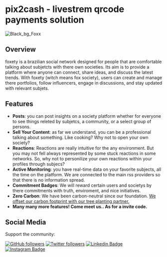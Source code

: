 # pix2cash - livestrem qrcode payments solution 

![Black_bg_Foxx](https://github.com/foxxnetworking/.github/assets/57725054/ad936ddd-2019-4356-bf89-f8cd62592e49)


## Overview

foxety is a brazilian social network designed for people that are comfortable talking about subjetcts with there own societies. Its aim is to provide a platform where anyone can connect, share ideas, and discuss the latest trends. With foxety (witch means fox society), users can create and manage there portfolios, follow influencers, engage in discussions, and stay updated with relevant subjets.

## Features

- **Posts**: you can post insights on a society platform whether for everyone to see things releted by subjetcs, a community, or a select group of persons.
- **Sell Your Content**: as far we understand, you can be a professional talking about something. Like cooking? Why not to open your own society?
- **Reactions**: Reactions are really intuitive for the any environment. But you may not fell always represented by some stuck reactions in some networks. So, why not to personilize your own reactions within your profiles through subjecs? 
- **Active Monitoring**: you have real-time data on your favorite subjects, all the time on the platform. We are connected to the main rss providers so that there is no information spread.
- **Commitment Badges**: We will reward certain users and societys by there commitments with truth, enviroment, and nice initiatives.
- **Zero Carbon**: We have been carbon-neutral since our foundation. [We offset our carbon footprint with our tree planting partner.](https://onetreeplanted.org)
- **Many many more features! Come meet us.. As for a invite code.**

## Social Media

Support the community:

[![GitHub followers](https://img.shields.io/github/followers/thefoxety.svg?style=social&label=Follow&maxAge=2592000)](https://github.com/thefoxety?tab=followers)
[![Twitter followers](https://img.shields.io/twitter/follow/thefoxety.svg?style=social&label=Follow)](https://twitter.com/thefoxety)
[![Linkedin Badge](https://img.shields.io/badge/-LinkedIn-blue?style=flat-square&logo=thefoxety&logoColor=white&link=https://www.linkedin.com/in/thefoxety/)](https://www.linkedin.com/in/thefoxety/)
[![Instagram Badge](https://img.shields.io/badge/-Instagram-C13584?style=flat-square&labelColor=C13584&logo=instagram&logoColor=white&link=https://www.instagram.com/thefoxety/)](https://www.instagram.com/thefoxety/)
